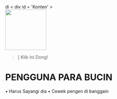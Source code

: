 <!-- Isi Konten --> di < div id = 'Konten' >

<div class="image"><img src="https://i.postimg.cc/G2jtnpFr/0906-peacegoma.gif" width="130px" height="130px"/></div><!--<div id="sp1"></div>-->

<div><blockquote><p id="text"></p><p id="text2"></p><p onClick="popup();" id="tlink">[ Klik Ini Dong! </p></blockquote></div></div>


# PENGGUNA PARA BUCIN 

• Harus Sayangi dia
• Cewek pengen di banggain 
